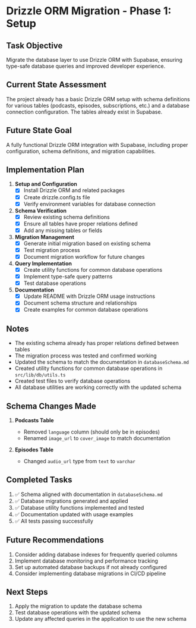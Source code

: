 # Drizzle ORM Migration - Phase 1: Setup

## Task Objective
Migrate the database layer to use Drizzle ORM with Supabase, ensuring type-safe database queries and improved developer experience.

## Current State Assessment
The project already has a basic Drizzle ORM setup with schema definitions for various tables (podcasts, episodes, subscriptions, etc.) and a database connection configuration. The tables already exist in Supabase.

## Future State Goal
A fully functional Drizzle ORM integration with Supabase, including proper configuration, schema definitions, and migration capabilities.

## Implementation Plan

1. **Setup and Configuration**
   - [x] Install Drizzle ORM and related packages
   - [x] Create drizzle.config.ts file
   - [x] Verify environment variables for database connection

2. **Schema Verification**
   - [x] Review existing schema definitions
   - [x] Ensure all tables have proper relations defined
   - [x] Add any missing tables or fields

3. **Migration Management**
   - [x] Generate initial migration based on existing schema
   - [x] Test migration process
   - [x] Document migration workflow for future changes

4. **Query Implementation**
   - [x] Create utility functions for common database operations
   - [x] Implement type-safe query patterns
   - [x] Test database operations

5. **Documentation**
   - [x] Update README with Drizzle ORM usage instructions
   - [x] Document schema structure and relationships
   - [x] Create examples for common database operations

## Notes
- The existing schema already has proper relations defined between tables
- The migration process was tested and confirmed working
- Updated the schema to match the documentation in `databaseSchema.md`
- Created utility functions for common database operations in `src/lib/db/utils.ts`
- Created test files to verify database operations
- All database utilities are working correctly with the updated schema

## Schema Changes Made
1. **Podcasts Table**
   - Removed `language` column (should only be in episodes)
   - Renamed `image_url` to `cover_image` to match documentation

2. **Episodes Table**
   - Changed `audio_url` type from `text` to `varchar`

## Completed Tasks
1. ✅ Schema aligned with documentation in `databaseSchema.md`
2. ✅ Database migrations generated and applied
3. ✅ Database utility functions implemented and tested
4. ✅ Documentation updated with usage examples
5. ✅ All tests passing successfully

## Future Recommendations
1. Consider adding database indexes for frequently queried columns
2. Implement database monitoring and performance tracking
3. Set up automated database backups if not already configured
4. Consider implementing database migrations in CI/CD pipeline

## Next Steps
1. Apply the migration to update the database schema
2. Test database operations with the updated schema
3. Update any affected queries in the application to use the new schema 